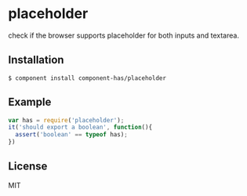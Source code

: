
# placeholder

  check if the browser supports placeholder for both inputs and textarea.

## Installation

    $ component install component-has/placeholder

## Example

```js
var has = require('placeholder');
it('should export a boolean', function(){
  assert('boolean' == typeof has);
})
```

## License

  MIT
